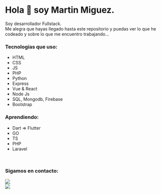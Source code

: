 # Hola 👋 soy Martin Miguez.
</hr>

Soy desarrollador Fullstack.
</br>
Me alegra que hayas llegado hasta este repositorio y puedas ver lo que he codeado y sobre lo que me encuentro trabajando...

### Tecnologías que uso:
<ul>
<li> HTML </li>
<li> CSS </li>
  <li> JS </li>
  <li> PHP </li>
  <li> Python </li>
  <li> Express </li>
  <li> Vue & React </li>
  <li> Node Js </li>
  <li> SQL, Mongodb, Firebase </li>
  <li> Bootstrap </li>
</ul>

### Aprendiendo:
<ul>
<li> Dart => Flutter </li>
<li> GO </li>
  <li> TS </li>
  <li> PHP </li>
  <li> Laravel </li>
</ul>


  
  </br>
 </hr>
 
 ### Sigamos en contacto: </br>
<div> 
 <a href = "mailto:martinmiguez77@gmail.com"><img src="https://img.shields.io/badge/-Gmail-%23333?style=for-the-badge&logo=gmail&logoColor=white" target="_blank"></a></br>
  <a href="https://www.linkedin.com/in/martin-alejandro-miguez/" target="_blank"><img src="https://img.shields.io/badge/-LinkedIn-%230077B5?style=for-the-badge&logo=linkedin&logoColor=white" target="_blank"></a>
</div>
